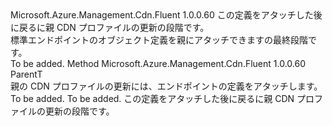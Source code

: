 <Type Name="IAttachableStandard&lt;ParentT&gt;" FullName="Microsoft.Azure.Management.Cdn.Fluent.CdnEndpoint.UpdateDefinition.IAttachableStandard&lt;ParentT&gt;">
  <TypeSignature Language="C#" Value="public interface IAttachableStandard&lt;ParentT&gt;" />
  <TypeSignature Language="ILAsm" Value=".class public interface auto ansi abstract IAttachableStandard`1&lt;ParentT&gt;" />
  <TypeSignature Language="DocId" Value="T:Microsoft.Azure.Management.Cdn.Fluent.CdnEndpoint.UpdateDefinition.IAttachableStandard`1" />
  <TypeSignature Language="VB.NET" Value="Public Interface IAttachableStandard(Of ParentT)" />
  <TypeSignature Language="F#" Value="type IAttachableStandard&lt;'ParentT&gt; = interface" />
  <AssemblyInfo>
    <AssemblyName>Microsoft.Azure.Management.Cdn.Fluent</AssemblyName>
    <AssemblyVersion>1.0.0.60</AssemblyVersion>
  </AssemblyInfo>
  <TypeParameters>
    <TypeParameter Name="ParentT" />
  </TypeParameters>
  <Interfaces />
  <Docs>
    <typeparam name="ParentT">この定義をアタッチした後に戻るに親 CDN プロファイルの更新の段階です。</typeparam>
    <summary>
            標準エンドポイントのオブジェクト定義を親にアタッチできますの最終段階です。
            </summary>
    <remarks>To be added.</remarks>
  </Docs>
  <Members>
    <Member MemberName="Attach">
      <MemberSignature Language="C#" Value="public ParentT Attach ();" />
      <MemberSignature Language="ILAsm" Value=".method public hidebysig newslot virtual instance !ParentT Attach() cil managed" />
      <MemberSignature Language="DocId" Value="M:Microsoft.Azure.Management.Cdn.Fluent.CdnEndpoint.UpdateDefinition.IAttachableStandard`1.Attach" />
      <MemberSignature Language="VB.NET" Value="Public Function Attach () As ParentT" />
      <MemberSignature Language="F#" Value="abstract member Attach : unit -&gt; 'ParentT" Usage="iAttachableStandard.Attach " />
      <MemberType>Method</MemberType>
      <AssemblyInfo>
        <AssemblyName>Microsoft.Azure.Management.Cdn.Fluent</AssemblyName>
        <AssemblyVersion>1.0.0.60</AssemblyVersion>
      </AssemblyInfo>
      <ReturnValue>
        <ReturnType>ParentT</ReturnType>
      </ReturnValue>
      <Parameters />
      <Docs>
        <summary>
            親の CDN プロファイルの更新には、エンドポイントの定義をアタッチします。
            </summary>
        <returns>To be added.</returns>
        <remarks>To be added.</remarks>
        <return>この定義をアタッチした後に戻るに親 CDN プロファイルの更新の段階です。</return>
      </Docs>
    </Member>
  </Members>
</Type>